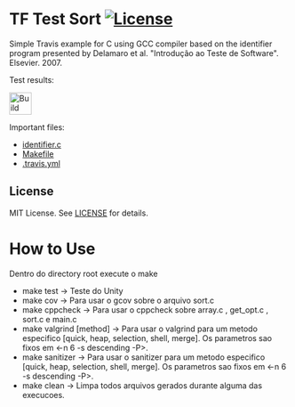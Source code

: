 TF Test Sort [![License][license-img]][license-url]
=
Simple Travis example for C using GCC compiler based on the identifier program presented by Delamaro et al. "Introdução ao Teste de Software". Elsevier. 2007.

Test results:

[<img alt="Build Status" src="https://travis-ci.org/tgambim/tf-test-sort.svg?branch=main" height="40">][travis-url]

Important files:

* [identifier.c](identifier.c)
* [Makefile](Makefile)
* [.travis.yml](.travis.yml)

License
-------
MIT License. See [LICENSE](LICENSE) for details.

[main-url]: https://github.com/tgambim/tf-test-sort
[readme-url]: https://github.com/tgambim/tf-test-sort/blob/main/README.md
[license-url]: https://github.com/tgambim/tf-test-sort/blob/main/LICENSE
[license-img]: https://img.shields.io/github/license/rsp/travis-hello-modern-cpp.svg
[travis-url]: https://travis-ci.org/tgambim/tf-test-sort
[travis-img]: https://travis-ci.org/tgambim/tf-test-sort.svg?branch=master
[github-follow-url]: https://github.com/tgambim


# How to Use
  
  Dentro do directory root execute o make
  
 * make test               ->  Teste do Unity
 * make cov                ->  Para usar o gcov sobre o arquivo sort.c
 * make cppcheck           ->  Para usar o cppcheck sobre array.c , get_opt.c , sort.c e main.c
 * make valgrind [method]  ->  Para usar o valgrind para um metodo especifico [quick, heap, selection, shell, merge]. Os parametros sao fixos em <-n 6 -s descending -P>. 
 * make sanitizer          ->  Para usar o sanitizer para um metodo especifico [quick, heap, selection, shell, merge]. Os parametros sao fixos em <-n 6 -s descending -P>.
 * make clean              ->  Limpa todos arquivos gerados durante alguma das execucoes.
